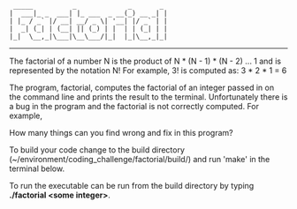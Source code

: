 	 _____          _             _       _ 
	|  ___|_ _  ___| |_ ___  _ __(_) __ _| |
	| |_ / _` |/ __| __/ _ \| '__| |/ _` | |
	|  _| (_| | (__| || (_) | |  | | (_| | |
	|_|  \__,_|\___|\__\___/|_|  |_|\__,_|_|
--------------------------------------------
The factorial of a number N is the product of 
N * (N - 1) * (N - 2) ... 1
and is represented by the notation N!
For example, 3! is computed as:
3 * 2 * 1 = 6

The program, factorial, computes the factorial of an integer passed in on the command line and prints the result to the terminal. Unfortunately there is a bug in the program and the factorial is not correctly computed. For example,

How many things can you find wrong and fix in this program?

To build your code change to the build directory (~/environment/coding_challenge/factorial/build/) and run 'make' in the terminal below. 

To run the executable can be run from the build directory by typing __./factorial \<some integer\>__.
